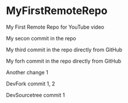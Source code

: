# MyFirstRemoteRepo
My First Remote Repo for YouTube video

My secon commit in the repo

My third commit in the repo directly from GitHub

My forh commit in the repo directly from GitHub

Another change 1

DevFork commit 1, 2

DevSourcetree commit 1
